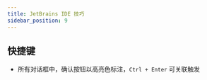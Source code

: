 ```yaml
---
title: JetBrains IDE 技巧
sidebar_position: 9
---
```


## 快捷键

- 所有对话框中，确认按钮以高亮色标注，`Ctrl + Enter` 可关联触发

